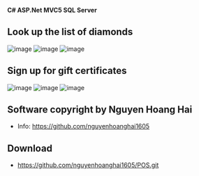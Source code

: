 **C# ASP.Net MVC5
SQL Server**

## Look up the list of diamonds
![image](https://github.com/user-attachments/assets/0aed921b-4d8c-4cb9-931c-9a0e3f33255a)
![image](https://github.com/user-attachments/assets/52995761-fc99-456d-b79d-dea6e9af2720)
![image](https://github.com/user-attachments/assets/69a22022-a303-4abd-a2c2-87354f8ea7ab)

## Sign up for gift certificates
![image](https://github.com/user-attachments/assets/59033de5-9d15-494e-8e16-5d31320c4558)
![image](https://github.com/user-attachments/assets/53261555-fc0c-47c0-bc69-8319c605d7a0)
![image](https://github.com/user-attachments/assets/84933601-88a8-4f4c-ab6b-41b44c923427)

## Software copyright by Nguyen Hoang Hai
* Info: https://github.com/nguyenhoanghai1605

## Download
* https://github.com/nguyenhoanghai1605/POS.git

